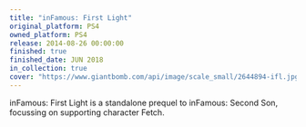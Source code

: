 ```yaml
---
title: "inFamous: First Light"
original_platform: PS4
owned_platform: PS4
release: 2014-08-26 00:00:00
finished: true
finished_date: JUN 2018
in_collection: true
cover: "https://www.giantbomb.com/api/image/scale_small/2644894-ifl.jpg"
---
```


inFamous: First Light is a standalone prequel to inFamous: Second Son, focussing on supporting character Fetch.
